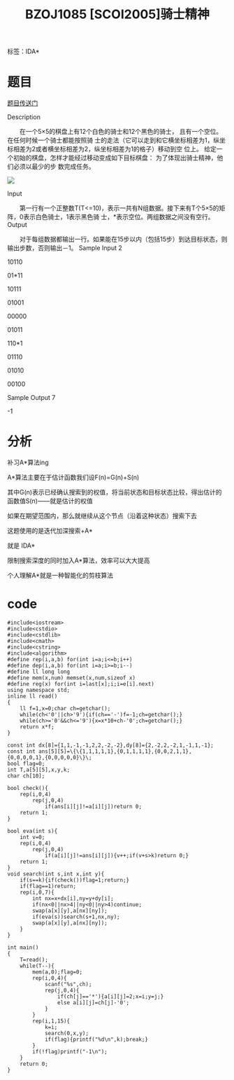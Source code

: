 ﻿---
title: BZOJ1085 [SCOI2005]骑士精神
tags: 
 - 基础算法-IDA*
grammar_cjkRuby: true
catalog: true
layout:  post
header-img: "img/header/P14.jpg"
preview-img: "/img/preview/P14.jpg"
---
标签：IDA*

# 题目

[题目传送门](http://www.lydsy.com/JudgeOnline/problem.php?id=1085)

Description

　　在一个5×5的棋盘上有12个白色的骑士和12个黑色的骑士， 且有一个空位。在任何时候一个骑士都能按照骑
士的走法（它可以走到和它横坐标相差为1，纵坐标相差为2或者横坐标相差为2，纵坐标相差为1的格子）移动到空
位上。 给定一个初始的棋盘，怎样才能经过移动变成如下目标棋盘： 为了体现出骑士精神，他们必须以最少的步
数完成任务。

![](http://www.lydsy.com/JudgeOnline/upload/201303/aa.jpg)

Input

　　第一行有一个正整数T(T<=10)，表示一共有N组数据。接下来有T个5×5的矩阵，0表示白色骑士，1表示黑色骑
士，*表示空位。两组数据之间没有空行。
Output

　　对于每组数据都输出一行。如果能在15步以内（包括15步）到达目标状态，则输出步数，否则输出－1。
Sample Input
2

10110

01*11

10111

01001

00000

01011

110*1

01110

01010

00100



Sample Output
7

-1


# 分析

补习A*算法ing

A*算法主要在于估计函数我们设F(n)=G(n)+S(n)

其中G(n)表示已经确认搜索到的权值，将当前状态和目标状态比较，得出估计的函数值S(n)——就是估计的权值

如果在期望范围内，那么就继续从这个节点（沿着这种状态）搜索下去

这题使用的是迭代加深搜索+A*

就是 IDA*

限制搜索深度的同时加入A*算法，效率可以大大提高

个人理解A*就是一种智能化的剪枝算法

# code

```
#include<iostream>
#include<cstdio>
#include<cstdlib>
#include<cmath>
#include<cstring>
#include<algorithm>
#define rep(i,a,b) for(int i=a;i<=b;i++)
#define dep(i,a,b) for(int i=a;i>=b;i--)
#define ll long long
#define mem(x,num) memset(x,num,sizeof x)
#define reg(x) for(int i=last[x];i;i=e[i].next)
using namespace std;
inline ll read()
{
	ll f=1,x=0;char ch=getchar();
	while(ch<'0'||ch>'9'){if(ch=='-')f=-1;ch=getchar();}
	while(ch>='0'&&ch<='9'){x=x*10+ch-'0';ch=getchar();}
	return x*f;
}

const int dx[8]={1,1,-1,-1,2,2,-2,-2},dy[8]={2,-2,2,-2,1,-1,1,-1};
const int ans[5][5]=\{\{1,1,1,1,1},{0,1,1,1,1},{0,0,2,1,1},{0,0,0,0,1},{0,0,0,0,0}\}\;
bool flag=0;
int T,a[5][5],x,y,k;
char ch[10];

bool check(){
	rep(i,0,4)
		rep(j,0,4)
			if(ans[i][j]!=a[i][j])return 0;
	return 1;
}

bool eva(int s){
	int v=0;
	rep(i,0,4)
		rep(j,0,4)
			if(a[i][j]!=ans[i][j]){v++;if(v+s>k)return 0;}
	return 1;
}
void search(int s,int x,int y){
	if(s==k){if(check())flag=1;return;}
	if(flag==1)return;
	rep(i,0,7){
		int nx=x+dx[i],ny=y+dy[i];
		if(nx<0||nx>4||ny<0||ny>4)continue;
		swap(a[x][y],a[nx][ny]);
		if(eva(s))search(s+1,nx,ny);
		swap(a[x][y],a[nx][ny]);
	}
}

int main()
{
	T=read();
	while(T--){
		mem(a,0);flag=0;
		rep(i,0,4){
			scanf("%s",ch);
			rep(j,0,4){
				if(ch[j]=='*'){a[i][j]=2;x=i;y=j;}
				else a[i][j]=ch[j]-'0';
			}
		}
		rep(i,1,15){
			k=i;
			search(0,x,y);
			if(flag){printf("%d\n",k);break;}
		}
		if(!flag)printf("-1\n");
	}
	return 0;
}
```

